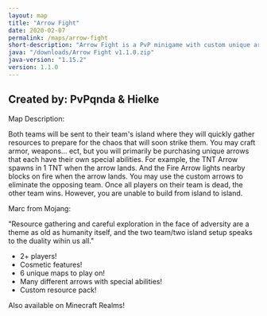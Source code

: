 ```yaml
---
layout: map
title: "Arrow Fight"
date: 2020-02-07
permalink: /maps/arrow-fight
short-description: "Arrow Fight is a PvP minigame with custom unique arrows with special abilities that you use to shoot at the enemy team to win!"
java: "/downloads/Arrow Fight v1.1.0.zip"
java-version: "1.15.2"
version: 1.1.0
---
```

Created by: PvPqnda & Hielke
-

Map Description:

Both teams will be sent to their team's island where they will quickly gather resources to prepare for the chaos that will soon strike them.
You may craft armor, weapons... ect, but you will primarily be purchasing unique arrows that each have their own special abilities. For example, the TNT Arrow spawns in 1 TNT when the arrow lands. And the Fire Arrow lights nearby blocks on fire when the arrow lands.
You may use the custom arrows to eliminate the opposing team. Once all players on their team is dead, the other team wins. However, you are unable to build from island to island.

Marc from Mojang:

"Resource gathering and careful exploration in the face of adversity are a theme as old as humanity itself, and the two team/two island setup speaks to the duality wihin us all."

- 2+ players!
- Cosmetic features!
- 6 unique maps to play on!
- Many different arrows with special abilities!
- Custom resource pack!

Also available on Minecraft Realms!